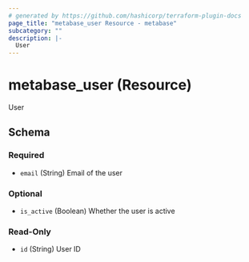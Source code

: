 ```yaml
---
# generated by https://github.com/hashicorp/terraform-plugin-docs
page_title: "metabase_user Resource - metabase"
subcategory: ""
description: |-
  User
---
```


# metabase_user (Resource)

User



<!-- schema generated by tfplugindocs -->
## Schema

### Required

- `email` (String) Email of the user

### Optional

- `is_active` (Boolean) Whether the user is active

### Read-Only

- `id` (String) User ID
